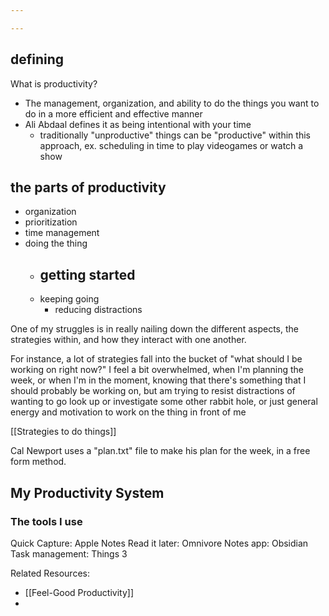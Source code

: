 ```yaml
---

---
```

## defining
What is productivity?
- The management, organization, and ability to do the things you want to do in a more efficient and effective manner
- Ali Abdaal defines it as being intentional with your time
	- traditionally "unproductive" things can be "productive" within this approach, ex. scheduling in time to play videogames or watch a show

## the parts of productivity
- organization
- prioritization
- time management
- doing the thing
	- getting started
		- 
	- keeping going
		- reducing distractions


One of my struggles is in really nailing down the different aspects, the strategies within, and how they interact with one another. 

For instance, a lot of strategies fall into the bucket of "what should I be working on right now?" I feel a bit overwhelmed, when I'm planning the week, or when I'm in the moment, knowing that there's something that I should probably be working on, but am trying to resist distractions of wanting to go look up or investigate some other rabbit hole, or just general energy and motivation to work on the thing in front of me


[[Strategies to do things]]

Cal Newport uses a "plan.txt" file to make his plan for the week, in a free form method.

## My Productivity System

### The tools I use

Quick Capture: Apple Notes
Read it later: Omnivore
Notes app: Obsidian
Task management: Things 3


Related Resources:
- [[Feel-Good Productivity]]
- 
